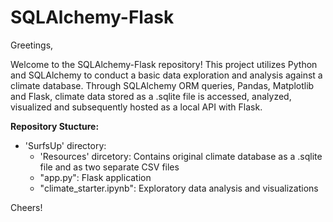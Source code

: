 # SQLAlchemy-Flask


Greetings,

Welcome to the SQLAlchemy-Flask repository! This project utilizes Python and SQLAlchemy to conduct a basic data exploration and analysis against a climate database. Through SQLAlchemy ORM queries, Pandas, Matplotlib and Flask, climate data stored as a .sqlite file is accessed, analyzed, visualized and subsequently hosted as a local API with Flask.

**Repository Stucture:**
- 'SurfsUp' directory:
  - 'Resources' dircetory: Contains original climate database as a .sqlite file and as two separate CSV files
  - "app.py": Flask application
  - "climate_starter.ipynb": Exploratory data analysis and visualizations

Cheers!



